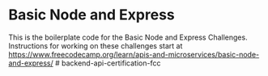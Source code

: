 # Basic Node and Express

This is the boilerplate code for the Basic Node and Express Challenges. Instructions for working on these challenges start at https://www.freecodecamp.org/learn/apis-and-microservices/basic-node-and-express/
#   b a c k e n d - a p i - c e r t i f i c a t i o n - f c c  
 